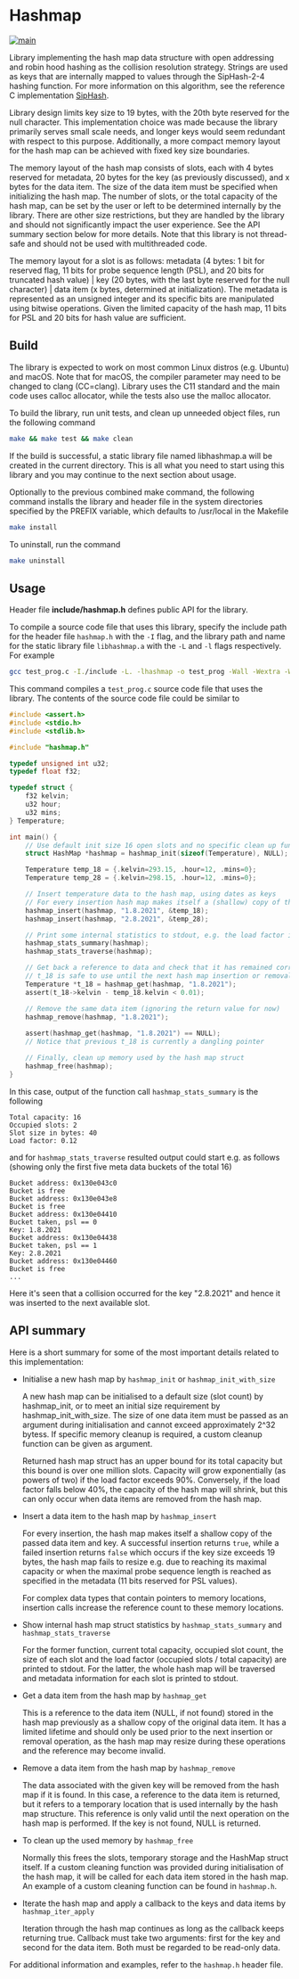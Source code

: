 # Hashmap #

[![main](https://github.com/elmomoilanen/Hashmap/actions/workflows/main.yml/badge.svg)](https://github.com/elmomoilanen/Hashmap/actions/workflows/main.yml)

Library implementing the hash map data structure with open addressing and robin hood hashing as the collision resolution strategy. Strings are used as keys that are internally mapped to values through the SipHash-2-4 hashing function. For more information on this algorithm, see the reference C implementation [SipHash](https://github.com/veorq/SipHash).

Library design limits key size to 19 bytes, with the 20th byte reserved for the null character. This implementation choice was made because the library primarily serves small scale needs, and longer keys would seem redundant with respect to this purpose. Additionally, a more compact memory layout for the hash map can be achieved with fixed key size boundaries.

The memory layout of the hash map consists of slots, each with 4 bytes reserved for metadata, 20 bytes for the key (as previously discussed), and x bytes for the data item. The size of the data item must be specified when initializing the hash map. The number of slots, or the total capacity of the hash map, can be set by the user or left to be determined internally by the library. There are other size restrictions, but they are handled by the library and should not significantly impact the user experience. See the API summary section below for more details. Note that this library is not thread-safe and should not be used with multithreaded code.

The memory layout for a slot is as follows: metadata (4 bytes: 1 bit for reserved flag, 11 bits for probe sequence length (PSL), and 20 bits for truncated hash value) | key (20 bytes, with the last byte reserved for the null character) | data item (x bytes, determined at initialization). The metadata is represented as an unsigned integer and its specific bits are manipulated using bitwise operations. Given the limited capacity of the hash map, 11 bits for PSL and 20 bits for hash value are sufficient.

## Build ##

The library is expected to work on most common Linux distros (e.g. Ubuntu) and macOS. Note that for macOS, the compiler parameter may need to be changed to clang (CC=clang). Library uses the C11 standard and the main code uses calloc allocator, while the tests also use the malloc allocator.

To build the library, run unit tests, and clean up unneeded object files, run the following command

```bash
make && make test && make clean
```

If the build is successful, a static library file named libhashmap.a will be created in the current directory. This is all what you need to start using this library and you may continue to the next section about usage.

Optionally to the previous combined make command, the following command installs the library and header file in the system directories specified by the PREFIX variable, which defaults to /usr/local in the Makefile

```bash
make install
```

To uninstall, run the command

```bash
make uninstall
```

## Usage ##

Header file **include/hashmap.h** defines public API for the library.

To compile a source code file that uses this library, specify the include path for the header file `hashmap.h` with the `-I` flag, and the library path and name for the static library file `libhashmap.a` with the `-L` and `-l` flags respectively. For example

```bash
gcc test_prog.c -I./include -L. -lhashmap -o test_prog -Wall -Wextra -Werror -std=c11 -g
```

This command compiles a `test_prog.c` source code file that uses the library. The contents of the source code file could be similar to

```C
#include <assert.h>
#include <stdio.h>
#include <stdlib.h>

#include "hashmap.h"

typedef unsigned int u32;
typedef float f32;

typedef struct {
    f32 kelvin;
    u32 hour;
    u32 mins;
} Temperature;

int main() {
    // Use default init size 16 open slots and no specific clean up function
    struct HashMap *hashmap = hashmap_init(sizeof(Temperature), NULL);

    Temperature temp_18 = {.kelvin=293.15, .hour=12, .mins=0};
    Temperature temp_28 = {.kelvin=298.15, .hour=12, .mins=0};

    // Insert temperature data to the hash map, using dates as keys
    // For every insertion hash map makes itself a (shallow) copy of the data
    hashmap_insert(hashmap, "1.8.2021", &temp_18);
    hashmap_insert(hashmap, "2.8.2021", &temp_28);

    // Print some internal statistics to stdout, e.g. the load factor is 2/16 now
    hashmap_stats_summary(hashmap);
    hashmap_stats_traverse(hashmap);

    // Get back a reference to data and check that it has remained correct
    // t_18 is safe to use until the next hash map insertion or removal call
    Temperature *t_18 = hashmap_get(hashmap, "1.8.2021");
    assert(t_18->kelvin - temp_18.kelvin < 0.01);

    // Remove the same data item (ignoring the return value for now)
    hashmap_remove(hashmap, "1.8.2021");
    
    assert(hashmap_get(hashmap, "1.8.2021") == NULL);
    // Notice that previous t_18 is currently a dangling pointer

    // Finally, clean up memory used by the hash map struct
    hashmap_free(hashmap);
}
```

In this case, output of the function call `hashmap_stats_summary` is the following

```
Total capacity: 16
Occupied slots: 2
Slot size in bytes: 40
Load factor: 0.12
```

and for `hashmap_stats_traverse` resulted output could start e.g. as follows (showing only the first five meta data buckets of the total 16)

```
Bucket address: 0x130e043c0
Bucket is free
Bucket address: 0x130e043e8
Bucket is free
Bucket address: 0x130e04410
Bucket taken, psl == 0
Key: 1.8.2021
Bucket address: 0x130e04438
Bucket taken, psl == 1
Key: 2.8.2021
Bucket address: 0x130e04460
Bucket is free
...
```

Here it's seen that a collision occurred for the key "2.8.2021" and hence it was inserted to the next available slot.

## API summary ##

Here is a short summary for some of the most important details related to this implementation:

- Initialise a new hash map by `hashmap_init` or `hashmap_init_with_size`

    A new hash map can be initialised to a default size (slot count) by hashmap_init, or to meet an initial size requirement by hashmap_init_with_size. The size of one data item must be passed as an argument during initialisation and cannot exceed approximately 2^32 bytess. If specific memory cleanup is required, a custom cleanup function can be given as argument.

    Returned hash map struct has an upper bound for its total capacity but this bound is over one million slots. Capacity will grow exponentially (as powers of two) if the load factor exceeds 90%. Conversely, if the load factor falls below 40%, the capacity of the hash map will shrink, but this can only occur when data items are removed from the hash map.

- Insert a data item to the hash map by `hashmap_insert`

    For every insertion, the hash map makes itself a shallow copy of the passed data item and key. A successful insertion returns `true`, while a failed insertion returns `false` which occurs if the key size exceeds 19 bytes, the hash map fails to resize e.g. due to reaching its maximal capacity or when the maximal probe sequence length is reached as specified in the metadata (11 bits reserved for PSL values).

    For complex data types that contain pointers to memory locations, insertion calls increase the reference count to these memory locations.

- Show internal hash map struct statistics by `hashmap_stats_summary` and `hashmap_stats_traverse`

    For the former function, current total capacity, occupied slot count, the size of each slot and the load factor (occupied slots / total capacity) are printed to stdout. For the latter, the whole hash map will be traversed and metadata information for each slot is printed to stdout.

- Get a data item from the hash map by `hashmap_get`

    This is a reference to the data item (NULL, if not found) stored in the hash map previously as a shallow copy of the original data item. It has a limited lifetime and should only be used prior to the next insertion or removal operation, as the hash map may resize during these operations and the reference may become invalid.    

- Remove a data item from the hash map by `hashmap_remove`

    The data associated with the given key will be removed from the hash map if it is found. In this case, a reference to the data item is returned, but it refers to a temporary location that is used internally by the hash map structure. This reference is only valid until the next operation on the hash map is performed. If the key is not found, NULL is returned.
    
- To clean up the used memory by `hashmap_free`

    Normally this frees the slots, temporary storage and the HashMap struct itself. If a custom cleaning function was provided during initialisation of the hash map, it will be called for each data item stored in the hash map. An example of a custom cleaning function can be found in `hashmap.h`.

- Iterate the hash map and apply a callback to the keys and data items by `hashmap_iter_apply`

    Iteration through the hash map continues as long as the callback keeps returning true. Callback must take two arguments: first for the key and second for the data item. Both must be regarded to be read-only data.

For additional information and examples, refer to the `hashmap.h` header file.
